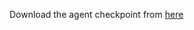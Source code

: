 Download the agent checkpoint from [here](https://drive.google.com/drive/folders/1ec43PPI_PdudD6y9OPYXDSqKavHLO--H?usp=sharing)